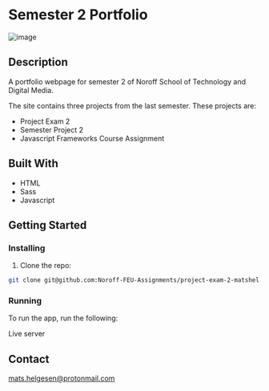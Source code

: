 # Semester 2 Portfolio

![image](https://github.com/Noroff-FEU-Assignments/project-exam-2-matshel/blob/main/public/images/home-holidaze.png)

## Description

A portfolio webpage for semester 2 of Noroff School of Technology and Digital Media.

The site contains three projects from the last semester. These projects are:

- Project Exam 2
- Semester Project 2
- Javascript Frameworks Course Assignment

## Built With

- HTML
- Sass
- Javascript

## Getting Started

### Installing

1. Clone the repo:

```bash
git clone git@github.com:Noroff-FEU-Assignments/project-exam-2-matshel.git
```

### Running

To run the app, run the following:

Live server

## Contact

mats.helgesen@protonmail.com

